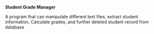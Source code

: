 **Student Grade Manager**

A program that can manipulate different text files, extract student information, Calculate grades, and further deleted student record from database 
